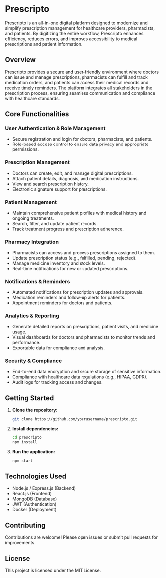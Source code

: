 # Prescripto

Prescripto is an all-in-one digital platform designed to modernize and simplify prescription management for healthcare providers, pharmacists, and patients. By digitizing the entire workflow, Prescripto enhances efficiency, reduces errors, and improves accessibility to medical prescriptions and patient information.

## Overview

Prescripto provides a secure and user-friendly environment where doctors can issue and manage prescriptions, pharmacists can fulfill and track medication orders, and patients can access their medical records and receive timely reminders. The platform integrates all stakeholders in the prescription process, ensuring seamless communication and compliance with healthcare standards.

## Core Functionalities

### User Authentication & Role Management
- Secure registration and login for doctors, pharmacists, and patients.
- Role-based access control to ensure data privacy and appropriate permissions.

### Prescription Management
- Doctors can create, edit, and manage digital prescriptions.
- Attach patient details, diagnosis, and medication instructions.
- View and search prescription history.
- Electronic signature support for prescriptions.

### Patient Management
- Maintain comprehensive patient profiles with medical history and ongoing treatments.
- Search, filter, and update patient records.
- Track treatment progress and prescription adherence.

### Pharmacy Integration
- Pharmacists can access and process prescriptions assigned to them.
- Update prescription status (e.g., fulfilled, pending, rejected).
- Manage medicine inventory and stock levels.
- Real-time notifications for new or updated prescriptions.

### Notifications & Reminders
- Automated notifications for prescription updates and approvals.
- Medication reminders and follow-up alerts for patients.
- Appointment reminders for doctors and patients.

### Analytics & Reporting
- Generate detailed reports on prescriptions, patient visits, and medicine usage.
- Visual dashboards for doctors and pharmacists to monitor trends and performance.
- Exportable data for compliance and analysis.

### Security & Compliance
- End-to-end data encryption and secure storage of sensitive information.
- Compliance with healthcare data regulations (e.g., HIPAA, GDPR).
- Audit logs for tracking access and changes.

## Getting Started

1. **Clone the repository:**
    ```bash
    git clone https://github.com/yourusername/prescripto.git
    ```
2. **Install dependencies:**
    ```bash
    cd prescripto
    npm install
    ```
3. **Run the application:**
    ```bash
    npm start
    ```

## Technologies Used

- Node.js / Express.js (Backend)
- React.js (Frontend)
- MongoDB (Database)
- JWT (Authentication)
- Docker (Deployment)

## Contributing

Contributions are welcome! Please open issues or submit pull requests for improvements.

## License

This project is licensed under the MIT License.
